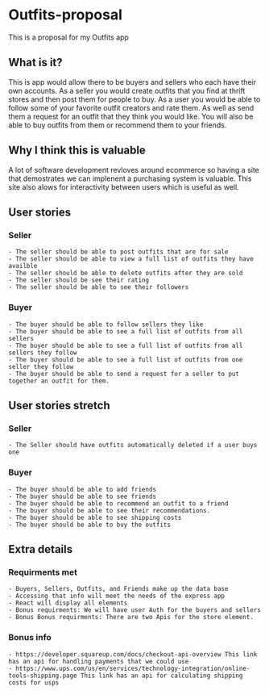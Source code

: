 # Outfits-proposal
This is a proposal for my Outfits app

## What is it?
This is app would allow there to be buyers and sellers who each have their own accounts. As a seller you would create outfits that you find at thrift stores and then post them for people to buy. As a user you would be able to follow some of your favorite outfit creators and rate them. As well as send them a request for an outfit that they think you would like. You will also be able to buy outfits from them or recommend them to your friends.

## Why I think this is valuable
A lot of software development revloves around ecommerce so having a site that demostrates we can implenent a purchasing system is valuable. This site also alows for interactivity between users which is useful as well.

## User stories
  ### Seller
    - The seller should be able to post outfits that are for sale
    - The seller should be able to view a full list of outfits they have availble
    - The seller should be able to delete outfits after they are sold
    - The seller should be see their rating
    - The seller should be able to see their followers
  
  ### Buyer
    - The buyer should be able to follow sellers they like
    - The buyer should be able to see a full list of outfits from all sellers
    - The buyer should be able to see a full list of outfits from all sellers they follow
    - The buyer should be able to see a full list of outfits from one seller they follow
    - The buyer should be able to send a request for a seller to put together an outfit for them.

## User stories stretch
  ### Seller
    - The Seller should have outfits automatically deleted if a user buys one
  ### Buyer
    - The buyer should be able to add friends
    - The buyer should be able to see friends
    - The buyer should be able to recommend an outfit to a friend
    - The buyer should be able to see their recommendations.
    - The buyer should be able to see shipping costs
    - The buyer should be able to buy the outfits
    

## Extra details
  ### Requirments met
    - Buyers, Sellers, Outfits, and Friends make up the data base
    - Accessing that info will meet the needs of the express app
    - React will display all elements
    - Bonus requirments: We will have user Auth for the buyers and sellers
    - Bonus Bonus requirments: There are two Apis for the store element.

  ### Bonus info
    - https://developer.squareup.com/docs/checkout-api-overview This link has an api for handling payments that we could use
    - https://www.ups.com/us/en/services/technology-integration/online-tools-shipping.page This link has an api for calculating shipping costs for usps
 
